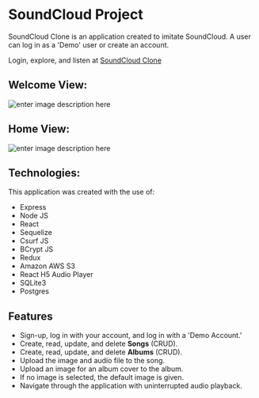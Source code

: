 # SoundCloud Project

SoundCloud Clone is an application created to imitate SoundCloud.
A user can log in as a 'Demo' user or create an account.

Login, explore, and listen at [SoundCloud Clone](https://soundcloudcloneapp.herokuapp.com/)

## Welcome View:

![enter image description here](https://felipesoundcloudclone.s3.us-west-1.amazonaws.com/Screen+Shot+2022-07-15+at+11.59.12+AM.png)

## Home View:

![enter image description here](https://felipesoundcloudclone.s3.us-west-1.amazonaws.com/Screen+Shot+2022-07-15+at+12.04.52+PM.png)

## Technologies:

This application was created with the use of:

- Express
- Node JS
- React
- Sequelize
- Csurf JS
- BCrypt JS
- Redux
- Amazon AWS S3
- React H5 Audio Player
- SQLite3
- Postgres

## Features

- Sign-up, log in with your account, and log in with a 'Demo Account.'
- Create, read, update, and delete **Songs** (CRUD).
- Create, read, update, and delete **Albums** (CRUD).
- Upload the image and audio file to the song.
- Upload an image for an album cover to the album.
- If no image is selected, the default image is given.
- Navigate through the application with uninterrupted audio playback.

